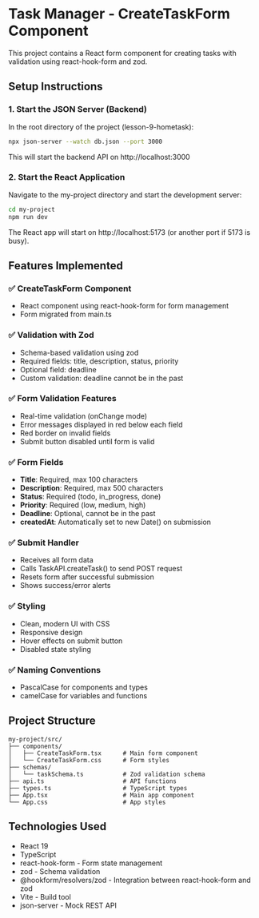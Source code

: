 # Task Manager - CreateTaskForm Component

This project contains a React form component for creating tasks with validation using react-hook-form and zod.

## Setup Instructions

### 1. Start the JSON Server (Backend)

In the root directory of the project (lesson-9-hometask):

```bash
npx json-server --watch db.json --port 3000
```

This will start the backend API on http://localhost:3000

### 2. Start the React Application

Navigate to the my-project directory and start the development server:

```bash
cd my-project
npm run dev
```

The React app will start on http://localhost:5173 (or another port if 5173 is busy).

## Features Implemented

### ✅ CreateTaskForm Component
- React component using react-hook-form for form management
- Form migrated from main.ts

### ✅ Validation with Zod
- Schema-based validation using zod
- Required fields: title, description, status, priority
- Optional field: deadline
- Custom validation: deadline cannot be in the past

### ✅ Form Validation Features
- Real-time validation (onChange mode)
- Error messages displayed in red below each field
- Red border on invalid fields
- Submit button disabled until form is valid

### ✅ Form Fields
- **Title**: Required, max 100 characters
- **Description**: Required, max 500 characters  
- **Status**: Required (todo, in_progress, done)
- **Priority**: Required (low, medium, high)
- **Deadline**: Optional, cannot be in the past
- **createdAt**: Automatically set to new Date() on submission

### ✅ Submit Handler
- Receives all form data
- Calls TaskAPI.createTask() to send POST request
- Resets form after successful submission
- Shows success/error alerts

### ✅ Styling
- Clean, modern UI with CSS
- Responsive design
- Hover effects on submit button
- Disabled state styling

### ✅ Naming Conventions
- PascalCase for components and types
- camelCase for variables and functions

## Project Structure

```
my-project/src/
├── components/
│   ├── CreateTaskForm.tsx      # Main form component
│   └── CreateTaskForm.css      # Form styles
├── schemas/
│   └── taskSchema.ts           # Zod validation schema
├── api.ts                      # API functions
├── types.ts                    # TypeScript types
├── App.tsx                     # Main app component
└── App.css                     # App styles
```

## Technologies Used

- React 19
- TypeScript
- react-hook-form - Form state management
- zod - Schema validation
- @hookform/resolvers/zod - Integration between react-hook-form and zod
- Vite - Build tool
- json-server - Mock REST API
